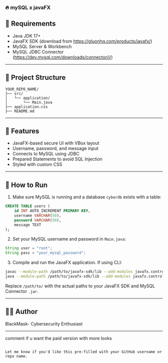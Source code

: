 

### 🔥 **mySQL x javaFX** 

## 🧰 Requirements

- Java JDK 17+  
- JavaFX SDK (download from https://gluonhq.com/products/javafx/)
- MySQL Server & Workbench
- MySQL JDBC Connector (https://dev.mysql.com/downloads/connector/j/)

---

## 📁 Project Structure

```
YOUR_REPO_NAME/
├── src/
│   └── application/
│       └── Main.java
├── application.css
├── README.md
```

---

## 🔐 Features

- JavaFX-based secure UI with VBox layout
- Username, password, and message input
- Connects to MySQL using JDBC
- Prepared Statements to avoid SQL Injection
- Styled with custom CSS

---

## 🧪 How to Run

1. Make sure MySQL is running and a database `cyberdb` exists with a table:

```sql
CREATE TABLE users (
    id INT AUTO_INCREMENT PRIMARY KEY,
    username VARCHAR(50),
    password VARCHAR(50),
    message TEXT
);
```

2. Set your MySQL username and password in `Main.java`:

```java
String user = "root";
String pass = "your_mysql_password";
```

3. Compile and run the JavaFX application. If using CLI:

```bash
javac --module-path /path/to/javafx-sdk/lib --add-modules javafx.controls,javafx.fxml -cp .:/path/to/mysql-connector.jar src/application/Main.java
java --module-path /path/to/javafx-sdk/lib --add-modules javafx.controls,javafx.fxml -cp .:/path/to/mysql-connector.jar src.application.Main
```

Replace `/path/to/` with the actual paths to your JavaFX SDK and MySQL Connector `.jar`.

---

## 🧑‍💻 Author

BlackMask-
Cybersecurity Enthusiast  


---
comment if u want the paid version with more looks
```

Let me know if you'd like this pre-filled with your GitHub username or repo name.
